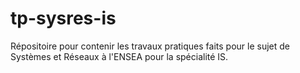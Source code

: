 # tp-sysres-is
Répositoire pour contenir les travaux pratiques faits pour le sujet de Systèmes et Réseaux à l'ENSEA pour la spécialité IS.
